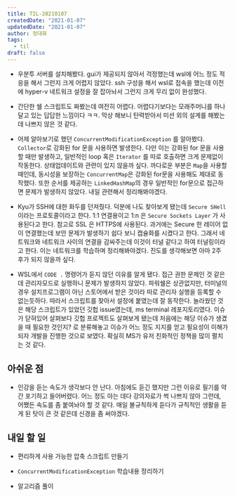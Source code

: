 ```yaml
---
title: TIL-20210107
createdDate: "2021-01-07"
updatedDate: "2021-01-07"
author: 정대화
tags:
  - til
draft: false
---
```


- 우분투 서버를 설치해봤다. gui가 제공되지 않아서 걱정했는데 wsl에 어느 정도 적응을 해서 그런지 크게 어렵지 않았다. ssh 구성을 해서 wsl로 접속을 했는데 이전에 hyper-v 네트워크 설정을 잘 잡아놔서 그런지 크게 무리 없이 완성했다.

- 간단한 쉘 스크립트도 짜봤는데 여전히 어렵다. 어렵다기보다는 모래주머니를 하나 달고 있는 답답한 느낌이다 ㅋㅋ. 막상 해보니 탄력받아서 미션 외의 설계를 해봤는데 나쁘지 않은 것 같다.

- 어제 알아보기로 했던 `ConcurrentModificationException` 를 알아봤다. `Collector`로 강화된 for 문을 사용하면 발생한다. 다만 이는 강화된 for 문을 사용할 때만 발생하고, 일반적인 loop 혹은 `Iterator` 를 따로 호출하면 크게 문제없이 작동한다. 상태업데이트와 관련이 있지 않을까 싶다. 까다로운 부분은 `Map`을 사용할 때인데, 동시성을 보장하는 `ConcurrentMap`은 강화된 for문을 사용해도 제대로 동작했다. 또한 순서를 제공하는 `LinkedHashMap`의 경우 일반적인 for문으로 접근하면 문제가 발생하지 않았다. 내일 관련해서 정리해봐야겠다.

- Kyu가 SSH에 대한 화두를 던져줬다. 덕분에 나도 찾아보게 됐는데 `Secure SHell` 이라는 프로토콜이라고 한다. 1:1 연결용이고 1:n 은 `Secure Sockets Layer` 가 사용된다고 한다. 참고로 SSL 은 HTTPS에 사용된다. 과거에는 Secure 한 레이어 없이 연결했는데 보안 문제가 발생하기 쉽다 보니 캡슐화를 시켰다고 한다. 그래서 네트워크와 네트워크 사이의 연결을 감싸주는데 이것이 터널 같다고 하여 터널링이라고 한다. 이는 네트워크를 학습하며 정리해봐야겠다. 진도를 생각해보면 아마 2주 후가 되지 않을까 싶다.

* WSL에서 `CODE .` 명령어가 듣지 않던 이유를 알게 됐다. 접근 권한 문제인 것 같은데 관리자모드로 실행하니 문제가 발생하지 않았다. 파워쉘은 상관없지만, 터미널의 경우 설치프로그램이 아닌 스토어에서 받은 것이라 따로 관리자 실행을 등록할 수 없는듯하다. 따라서 스크립트를 찾아서 설정에 붙였는데 잘 동작한다. 놀라웠던 것은 해당 스크립트가 있었던 깃헙 issue였는데, ms terminal 레포지토리였다. 이슈가 닫혀있어 살펴보다 깃헙 프로젝트도 살펴보게 됐는데 처음에는 해당 이슈가 생겼을 때 필요한 것인지? 로 분류해놓고 이슈가 어느 정도 지지를 얻고 필요성이 이해가 되자 개발을 진행한 것으로 보였다. 확실히 MS가 유저 친화적인 정책을 많이 펼치는 것 같다.

## 아쉬운 점

- 인강을 듣는 속도가 생각보다 안 난다. 아침에도 듣긴 했지만 그런 이유로 필기를 약간 포기하고 들어버렸다. 어느 정도 아는 데다 강의자료가 썩 나쁘지 않아 그런데, 어쨌든 속도를 좀 붙여놔야 할 것 같다. 매일 불규칙하게 듣다가 규칙적인 생활을 듣게 된 탓이 큰 것 같은데 신경을 좀 써야겠다.

## 내일 할 일

- 편리하게 사용 가능한 압축 스크립트 만들기

- `ConcurrentModificationException` 학습내용 정리하기

- 알고리즘 풀이
